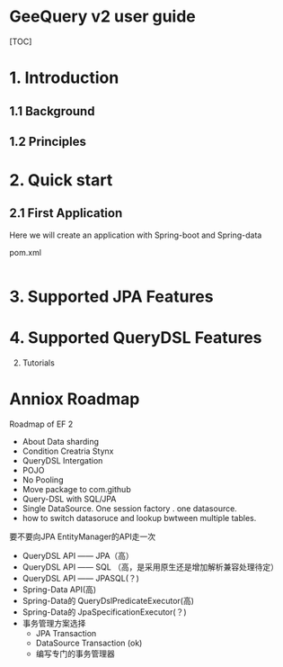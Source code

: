# GeeQuery v2 user guide

[TOC]



# 1. Introduction

## 1.1 Background

## 1.2 Principles

# 2. Quick start

## 2.1 First Application

Here we will create an application with  Spring-boot and Spring-data

pom.xml

```java


```










# 3. Supported JPA Features

# 4. Supported QueryDSL Features 



2. Tutorials






# Anniox Roadmap

Roadmap of EF 2



* About Data sharding 
* Condition Creatria Stynx
* QueryDSL Intergation
* POJO
* No Pooling
* Move package to com.github
* Query-DSL with SQL/JPA
* Single DataSource. One session factory . one datasource.
* how to switch datasoruce and lookup bwtween multiple tables. 



要不要向JPA EntityManager的API走一次

* QueryDSL API —— JPA（高）
* QueryDSL API —— SQL （高，是采用原生还是增加解析兼容处理待定）
* QueryDSL API —— JPASQL(？)
* Spring-Data API(高)
* Spring-Data的 QueryDslPredicateExecutor(高)
* Spring-Data的 JpaSpecificationExecutor(？)
* 事务管理方案选择
  * JPA Transaction
  * DataSource Transaction (ok)
  * 编写专门的事务管理器